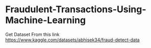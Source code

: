 # Fraudulent-Transactions-Using-Machine-Learning
Get Dataset From this link
https://www.kaggle.com/datasets/abhisek34/fraud-detect-data
